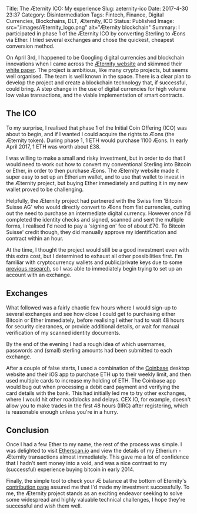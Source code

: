
Title: The Æternity ICO: My experience
Slug: aeternity-ico
Date: 2017-4-30 23:37
Category: Disintermediation
Tags: Fintech, Finance, Digital Currencies, Blockchains, DLT, Æternity, ICO
Status: Published
Image: src="/images/Æternity_logo.png" alt="Æternity blockchain"
Summary: I participated in phase 1 of the Æternity ICO by converting Sterling to Æons via Ether. I tried several exchanges and chose the quickest, cheapest conversion method.

On April 3rd, I happened to be Googling digital currencies and blockchain innovations when I came across the [Æternity website](http://www.Æternity.com) and skimmed their [white paper](https://blockchain.Æternity.com/%C3%A6ternity-blockchain-whitepaper.pdf). The project is ambitious, like many crypto projects, but seems well organised. The team is well known in the space. There is a clear plan to develop the project and create a blockchain technology that, if successful, could bring. A step change in the use of digital currencies for high volume low value transactions, and the viable implementation of smart contracts. 

## The ICO

To my surprise, I realised that phase 1 of the Initial Coin Offering (ICO) was about to begin, and if I wanted I could acquire the rights to Æons (the Æternity token). During phase 1, 1 ETH would purchase 1100 Æons. In early April 2017, 1 ETH was worth about £38.

I was willing to make a small and risky investment, but in order to do that I would need to work out how to convert my conventional Sterling into Bitcoin or Ether, in order to then purchase Æons. The Æternity website made it super easy to set up an Etherium wallet, and to use that wallet to invest in the Æternity project, but buying Ether immediately and putting it in my new wallet proved to be challenging. 

Helpfully, the Æternity project had partnered with the Swiss firm 'Bitcoin Suisse AG' who would directly convert to Æons from fiat currencies, cutting out the need to purchase an intermediate digital currency. However once I'd completed the identity checks and signed, scanned and sent the multiple forms, I realised I'd need to pay a 'signing on' fee of about £70. To Bitcoin Suisse' credit though, they did manually approve my identification and contract within an hour. 

At the time, I thought the project would still be a good investment even with this extra cost, but I determined to exhaust all other possibilities first. I'm familiar with cryptocurrency wallets and public/private keys due to some [previous research]({filename}/articles/encryption.md), so I was able to immediately begin trying to set up an account with an exchange.

## Exchanges

What followed was a fairly chaotic few hours where I would sign-up to several exchanges and see how close I could get to purchasing either Bitcoin or Ether immediately, before realising I either had to wait 48 hours for security clearances, or provide additional details, or wait for manual verification of my scanned identity documents. 

By the end of the evening I had a rough idea of which usernames, passwords and (small) sterling amounts had been submitted to each exchange. 

After a couple of false starts, I used a combination of the [Coinbase](https://www.coinbase.com) desktop website and their iOS app to purchase ETH up to their weekly limit, and then used multiple cards to increase my holding of ETH. The Coinbase app would bug out when processing a debit card payment and verifying the card details with the bank. This had initially led me to try other exchanges, where I would hit other roadblocks and delays. CEX.IO, for example, doesn't allow you to make trades in the first 48 hours (IIRC) after registering, which is reasonable enough unless you're in a hurry. 

## Conclusion

Once I had a few Ether to my name, the rest of the process was simple. I was delighted to visit [Etherscan.io](https://etherscan.io/) and view the details of my Etherium - Æternity transactions almost immediately. This gave me a lot of confidence that I hadn't sent money into a void, and was a nice contrast to my (successful) experience buying bitcoin in early 2014. 

Finally, the simple tool to check your Æ balance at the bottom of Eternity's [contribution page](https://wallet.Æternity.com) assured me that I'd made my investment successfully. To me, the Æternity project stands as an exciting endeavor seeking to solve some widespread and highly valuable technical challenges, I hope they're successful and wish them well.    

